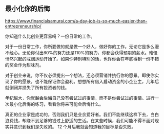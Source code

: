 ## 最小化你的后悔

https://www.financialsamurai.com/a-day-job-is-so-much-easier-than-entrepreneurship/

你知道什么比创业更容易吗？一份日常的工作。

对于一份日常工作，你所要做的就是做一个好人，做好你的工作，无论它是多么漫不经心。无论你付出60%的努力还是110%的努力，你都会获得预期的薪水。难怪悄然兴起的戒烟运动开始了。如果你特别特别的话，也许你会在年底得到一份不错的奖金作为甜味剂。

对于创业来说，你不仅必须提出一个想法，还必须营销并执行你的愿景。即使你实现了你的愿景，也不能保证你会盈利。想想所有借入启动资金的小企业主，几年后就倒闭并损失了所有投资者的钱。

年纪越大，你就越会后悔自己没有尝试过的事情，而不是你尝试过的事情。进行一次最小化后悔的练习，看看你将来可能会后悔什么。

真正的企业家是成功的，否则我们只是业余爱好者。我们不能继续这样下去，白白浪费钱，却赚不到足够的钱过上舒适的生活。在某些时候，我们可能不得不面对现实并意识到我们是失败的。 12 个月后我就会知道我的目标是否失败。